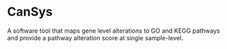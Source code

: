 # CanSys
A software tool that maps gene level alterations to GO and KEGG pathways and provide a pathway alteration score at single sample-level.
